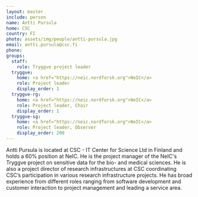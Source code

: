 ```yaml
---
layout: master
include: person
name: Antti Pursula
home: CSC
country: FI
photo: assets/img/people/antti-pursula.jpg
email: antti.pursula@csc.fi
phone:
groups:
  staff:
    role: Tryggve project leader
  tryggve:
    home: <a href="https://neic.nordforsk.org">NeIC</a>
    role: Project leader
    display_order: 1
  tryggve-rg:
    home: <a href="https://neic.nordforsk.org">NeIC</a>
    role: Project leader, Chair
    display_order: 1
  tryggve-sg:
    home: <a href="https://neic.nordforsk.org">NeIC</a>
    role: Project leader, Observer
    display_order: 200
---
```


Antti Pursula is located at CSC - IT Center for Science Ltd in Finland and holds
a 60% position at NeIC. He is the project manager of the NeIC's Tryggve project
on sensitive data for the bio- and medical sciences. He is also a project
director of research infrastructures at CSC coordinating CSC’s participation in
various research infrastructure projects. He has broad experience from different
roles ranging from software development and customer interaction to project
management and leading a service area.
